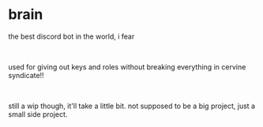 <html>
  <body>
    <h1>brain</h1>
    <p>the best discord bot in the world, i fear</p>
    <br>
    <p>used for giving out keys and roles without breaking everything in cervine syndicate!!</p>
    <br>
    <p>still a wip though, it'll take a little bit. not supposed to be a big project, just a small side project.</p>
  </body>
</html>
